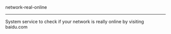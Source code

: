 network-real-online

------

System service to check if your network is really online by visiting baidu.com
